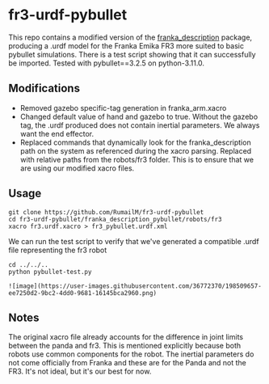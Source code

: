 # fr3-urdf-pybullet
This repo contains a modified version of the [franka_description](https://github.com/frankaemika/franka_ros/tree/develop/franka_description) package, producing a .urdf model for the Franka Emika FR3 more suited to basic pybullet simulations. There is a test script showing that it can successfully be imported. Tested with pybullet==3.2.5 on python-3.11.0.

## Modifications

 - Removed gazebo specific-tag generation in franka_arm.xacro
 - Changed default value of hand and gazebo to true. Without the gazebo tag, the .urdf produced does not contain inertial parameters. We always want the end effector.
 - Replaced commands that dynamically look for the franka_description path on the system as referenced during the xacro parsing. Replaced with relative paths from the robots/fr3 folder. This is to ensure that we are using our modified xacro files.

## Usage

    git clone https://github.com/RumailM/fr3-urdf-pybullet
    cd fr3-urdf-pybullet/franka_description_pybullet/robots/fr3
    xacro fr3.urdf.xacro > fr3_pybullet.urdf.xml
We can run the test script to verify that we've generated a compatible .urdf file representing the fr3 robot

    cd ../../..
    python pybullet-test.py
    
    ![image](https://user-images.githubusercontent.com/36772370/198509657-ee7250d2-9bc2-4dd0-9681-16145bca2960.png)

    
## Notes 
The original xacro file already accounts for the difference in joint limits between the panda and fr3. This is mentioned explicitly because both robots use common components for the robot. The inertial parameters do not come officially from Franka and these are for the Panda and not the FR3. It's not ideal, but it's our best for now.
